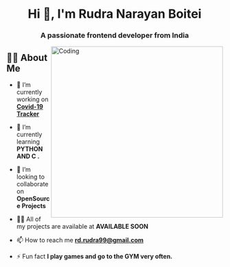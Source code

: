 
<!-- ![logo](https://user-images.githubusercontent.com/95564961/164411517-80fe4a19-0724-4260-ac82-c7fdca9c137d.png) -->

<h1 align="center">Hi 👋, I'm Rudra Narayan Boitei</h1>
<h3 align="center">A passionate frontend developer from India</h3>
<img align="right" alt="Coding" width="400" src="https://cdn.dribbble.com/users/1162077/screenshots/3848914/programmer.gif">




## 🙋‍♂️ About Me

- 🔭 I’m currently working on **[Covid-19 Tracker](https://covid-19-tracker-e4bda.web.app/)**

- 🌱 I’m currently learning **PYTHON AND C .**

- 👯 I’m looking to collaborate on **OpenSource Projects**

- 👨‍💻 All of my projects are available at **AVAILABLE SOON**

- 📫 How to reach me **rd.rudra99@gmail.com**

- ⚡ Fun fact **I play games and go to the GYM very often.**


